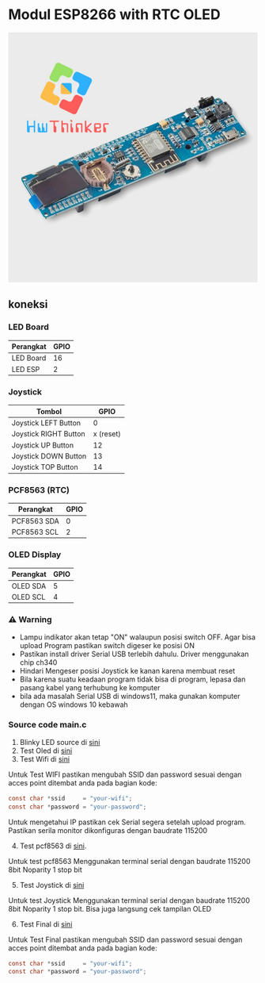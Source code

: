 # Modul ESP8266 with RTC OLED
![](https://github.com/hwthinker/esp8266-18650-rtc-oled/blob/main/picture/01.jpg)


## koneksi
### LED Board
| Perangkat   | GPIO |
|-------------|------|
| LED Board   | 16   | 
| LED ESP     | 2    |

### Joystick
| Tombol               | GPIO |
|----------------------|------|
| Joystick LEFT Button  | 0    |
| Joystick RIGHT Button | x (reset)   |
| Joystick UP Button    | 12   | 
| Joystick DOWN Button  | 13   | 
| Joystick TOP Button   | 14   |

### PCF8563 (RTC)
| Perangkat  | GPIO |
|------------|------|
| PCF8563 SDA| 0    | 
| PCF8563 SCL| 2    |

### OLED Display
| Perangkat | GPIO |
|-----------|------|
| OLED SDA  | 5    | 
| OLED SCL  | 4    |

### ⚠️ Warning
- Lampu indikator akan tetap "ON" walaupun posisi switch OFF. Agar bisa upload Program pastikan switch digeser ke posisi ON  
- Pastikan install driver  Serial USB terlebih dahulu. Driver menggunakan chip ch340
- Hindari Mengeser posisi Joystick ke kanan karena membuat reset 
- Bila karena suatu keadaan program tidak bisa di program, lepasa dan pasang kabel  yang terhubung ke komputer
- bila ada masalah Serial USB di windows11, maka gunakan komputer dengan OS windows 10 kebawah

### Source code main.c
1. Blinky LED source di [sini](https://github.com/hwthinker/esp8266-18650-rtc-oled/blob/main/src/01-blinky/main.cpp)
2. Test Oled di [sini](https://github.com/hwthinker/esp8266-18650-rtc-oled/blob/main/src/02-oled/main.cpp)
3. Test Wifi di [sini](https://github.com/hwthinker/esp8266-18650-rtc-oled/blob/main/src/03-wifi/main.cpp)

Untuk Test WIFI pastikan mengubah SSID dan password sesuai dengan acces point ditembat anda pada bagian kode:
```C
const char *ssid     = "your-wifi";  
const char *password = "your-password";  
```
Untuk mengetahui IP pastikan cek Serial segera setelah upload program. Pastikan serila monitor dikonfiguras dengan baudrate 115200


4. Test pcf8563 di [sini](https://github.com/hwthinker/esp8266-18650-rtc-oled/blob/main/src/04-pcf8563/main.cpp). 

Untuk test pcf8563 Menggunakan terminal serial dengan baudrate 115200 8bit Noparity 1 stop bit

5. Test Joystick di [sini](https://github.com/hwthinker/esp8266-18650-rtc-oled/blob/main/src/05-joystick/main.cpp)

Untuk test Joystick Menggunakan terminal serial dengan baudrate 115200 8bit Noparity 1 stop bit. Bisa juga langsung cek tampilan OLED

6. Test Final  di [sini](https://github.com/hwthinker/esp8266-18650-rtc-oled/blob/main/src/06-all/main.cpp)

Untuk Test Final pastikan mengubah SSID dan password sesuai dengan acces point ditembat anda pada bagian kode:

```C
const char *ssid     = "your-wifi";  
const char *password = "your-password";  
```




